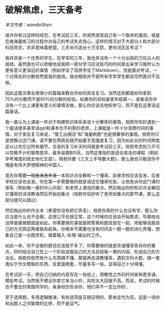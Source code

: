 # 破解焦虑，三天备考
*本文作者：wandleShen*

或许你有过这样的经历，在考试前三天，你突然发现自己有一个致命的漏洞，或是在做海量练习的过程中对自己的考试失去信心。这样的情况对于大部分人和大部分科目而言，并非意味着绝望。三天尚可造出十万支箭，更何况区区考试？

我并非是一个优秀的学生，在学军的三年，我也并没有一个十分出挑的力压众人的成绩。虽然我也可以骄傲地说我把一部分学习应试技巧的时间拿出来学习我所认为更有意义更深远的事情（例如学会了双拼学会了Markdown）。但是面对考试，一个过得去的分数依然是我的底线。我也相信并不是所有学军学生都会坦然面对不及格。

因此这篇文章会用很小的篇幅来教会你如何突击复习。当然这些都是如何拿到70%的分数而不是90%的分数的经验。如果你的目标是拿年级第一，或者说你并没有一个比上课更有意义的事情去做，那么你应该去他妈学习，而不是在这里读这篇废话。

我一直认为上课是一件对于构建知识体系来说十分奢侈的事情，倘若你恰好遇到一个废话很多甚至读ppt和课本也不利索的老师，上课就是一件十分浪费时间的事情。对于突击复习来说，"慢工出细活"和"海量刷题"也是很奢侈的事情。倘若你只是想飘过这门课，请不要在两周前就开始着手高强度复习，因为如此长的时间跨度足以让你忘记所有细节。合适的复习补天时间就是考试前三天，倘若考虑到几乎可以忽略不计的智商差异，最多延期到5天。当然这里指的是适合突击的课程（例如学考难度的政史地化生技），倘若你要《三天上手导数大题》，那么我也只能说你不愧是有伟大梦想精神的中国人。

首先你需要~~一瓶免洗洗手液~~一本知识点全解和一个懂哥。前者学校应该会发，后者学校应该也会发。你在第一步需要做的就是请这位懂哥吃饭，让他告诉你这门课的体系（例如每一章的中心内容）和老师上课说的重点。然后掏出你的知识点全解回忆懂哥的谆谆教诲然后开始划重点（倘若你恰好听了老师划重点的那节课，那么这部分就可以跳过）

然后掏出你的作业本（希望你没有把它弄丢），倘若你真的什么也没有学，那么你应当是什么也不会做。这很公平也很正常，这个时候你应该会开始焦虑，毕竟啥也没停直接做题就是如此。你需要做的事就是把答案和题目放在一起，用能够说服自己的方式把这两者联系起来。你根本不需要也没有时间去一题一题的消化弄懂，想象自己是一台图灵机，做着输入-处理-输出的工作。

如此一来，你不会做的题目应该就不多了，你需要做的就是背诵懂哥告诉你的重点，同时结合自己在上一个阶段说服自己的方法总结每一章的内容，形成自己的方法论。倘若你依然有什么东西搞不懂，那就再去请教懂哥。遇到文科大题，搞一套类似于作文模板的东西，往里面嗯套，尽量多写一些，显得自己十分得懂。

在考试前一天，把自己归纳的内容写在一张纸上，用睡觉之外的时间来熟悉背诵，模拟考试。当然我不建议你拿它来当小抄，风险太大回报不高。而且，考试的时候也不要去抄周围同学的，亲身经历告诉你，他们并不一定比你好。

至于选择题，多用逻辑推演，有些选项是互相证明的，那肯定均为否。这是一场你和出题人之间智商的比拼，而不是运气。
